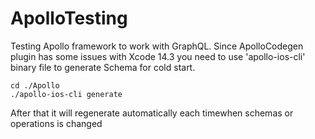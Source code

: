 # ApolloTesting

Testing Apollo framework to work with GraphQL. Since ApolloCodegen plugin has some issues with Xcode 14.3 you need to use 'apollo-ios-cli' binary file to generate Schema for cold start. 
```
cd ./Apollo
./apollo-ios-cli generate
```
After that it will regenerate automatically each timewhen schemas or operations is changed
